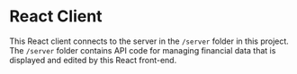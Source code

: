 # React Client

This React client connects to the server in the `/server` folder in this project. The `/server` folder contains API code for managing financial data that is displayed and edited by this React front-end.
